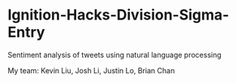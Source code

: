 # Ignition-Hacks-Division-Sigma-Entry
Sentiment analysis of tweets using natural language processing

My team: Kevin Liu, Josh Li, Justin Lo, Brian Chan

